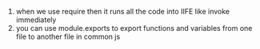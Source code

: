 1. when we use require then it runs all the code into IIFE like invoke immediately
2. you can use module.exports to export functions and variables from one file to another file in common js
